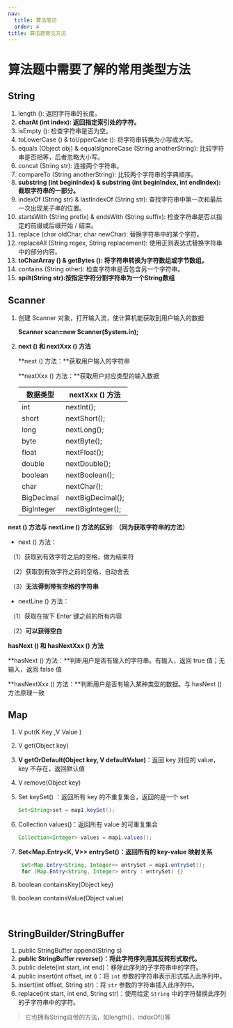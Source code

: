 ```yaml
---
nav:
  title: 算法笔记
  order: 4
title: 算法题常见方法
---
```


# 算法题中需要了解的常用类型方法

## String

1. length (): 返回字符串的长度。
2. **charAt (int index): 返回指定索引处的字符。**
3. isEmpty (): 检查字符串是否为空。
4. toLowerCase () & toUpperCase (): 将字符串转换为小写或大写。
5. equals (Object obj) & equalsIgnoreCase (String anotherString): 比较字符串是否相等，后者忽略大小写。
6. concat (String str): 连接两个字符串。
7. compareTo (String anotherString): 比较两个字符串的字典顺序。
8. **substring (int beginIndex) & substring (int beginIndex, int endIndex): 截取字符串的一部分。**
9. indexOf (String str) & lastIndexOf (String str): 查找字符串中第一次和最后一次出现某子串的位置。
10. startsWith (String prefix) & endsWith (String suffix): 检查字符串是否以指定的前缀或后缀开始 / 结束。
11. replace (char oldChar, char newChar): 替换字符串中的某个字符。
12. replaceAll (String regex, String replacement): 使用正则表达式替换字符串中的部分内容。
13. **toCharArray () & getBytes (): 将字符串转换为字符数组或字节数组。**
14. contains (String other): 检查字符串是否包含另一个字符串。
15. **spilt(String str):按指定字符分割字符串为一个String数组**



## Scanner

1. 创建 Scanner 对象，打开输入流，使计算机能获取到用户输入的数据

   **Scanner scan=new Scanner(System.in);**

2. **next () 和 nextXxx () 方法**

   **next () 方法：**获取用户输入的字符串

   **nextXxx () 方法：**获取用户对应类型的输入数据

   | 数据类型   | nextXxx () 方法   |
   | ---------- | ----------------- |
   | int        | nextInt();        |
   | short      | nextShort();      |
   | long       | nextLong();       |
   | byte       | nextByte();       |
   | float      | nextFloat();      |
   | double     | nextDouble();     |
   | boolean    | nextBoolean();    |
   | char       | nextChar();       |
   | BigDecimal | nextBigDecimal(); |
   | BigInteger | nextBigInteger(); |

**next () 方法与 nextLine () 方法的区别: （同为获取字符串的方法）**

- next () 方法：

​           （1）获取到有效字符之后的空格，做为结束符

​           （2）获取到有效字符之前的空格，自动舍去

​           （3）**无法得到带有空格的字符串**

-  nextLine () 方法：

​           （1）获取在按下 Enter 键之前的所有内容

​           （2）**可以获得空白**



**hasNext () 和 hasNextXxx () 方法**

 **hasNext () 方法：**判断用户是否有输入的字符串。有输入，返回 true 值；无输入，返回 false 值

**hasNextXxx () 方法：**判断用户是否有输入某种类型的数据。与 hasNext () 方法原理一致



## Map

1. V put(K Key ,V Value )

2. V get(Object key)

3. **V getOrDefault(Object key, V defaultValue)**：返回 key 对应的 value，key 不存在，返回默认值

4. V remove(Object key)

5. Set keySet()  ：返回所有 key 的不重复集合，返回的是一个 set

   ```java
   Set<String>set = map1.keySet();
   ```

6. Collection values()：返回所有 value 的可重复集合

   ```java
   Collection<Integer> values = map1.values();
   ```

7. **Set<Map.Entry<K, V>> entrySet()：返回所有的 key-value 映射关系**

   ```java
   	Set<Map.Entry<String, Integer>> entrySet = map1.entrySet();
    for (Map.Entry<String, Integer> entry : entrySet) {}
   ```

8. boolean containsKey(Object key)

9. boolean containsValue(Object value)

​	

## StringBuilder/StringBuffer 

1.  public StringBuffer append(String s)
2. **public StringBuffer reverse()：将此字符序列用其反转形式取代。**
3. public delete(int start, int end)：移除此序列的子字符串中的字符。
4.  public insert(int offset, int i)：将 `int` 参数的字符串表示形式插入此序列中。
5. insert(int offset, String str)：将 `str` 参数的字符串插入此序列中。
6. replace(int start, int end, String str)：使用给定 `String` 中的字符替换此序列的子字符串中的字符。

> 它也拥有String自带的方法，如length()，indexOf()等




